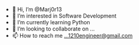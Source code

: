 - 👋 Hi, I’m @Marj0r13
- 👀 I’m interested in Software Development
- 🌱 I’m currently learning Python 
- 💞️ I’m looking to collaborate on ...
- 📫 How to reach me ...1210engineer@gmail.com

<!---
Marj0r13/Marj0r13 is a ✨ special ✨ repository because its `README.md` (this file) appears on your GitHub profile.
You can click the Preview link to take a look at your changes.
--->
